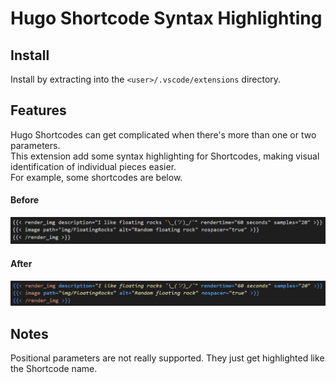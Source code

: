 # Hugo Shortcode Syntax Highlighting  

## Install  
Install by extracting into the `<user>/.vscode/extensions` directory.  

## Features  
Hugo Shortcodes can get complicated when there's more than one or two parameters.  
This extension add some syntax highlighting for Shortcodes, making visual identification of individual pieces easier.  
For example, some shortcodes are below.  


#### Before  
![Original](Hugo_Original.png)

#### After  
![New](Hugo_Demo.png)

## Notes  
Positional parameters are not really supported. They just get highlighted like the Shortcode name.